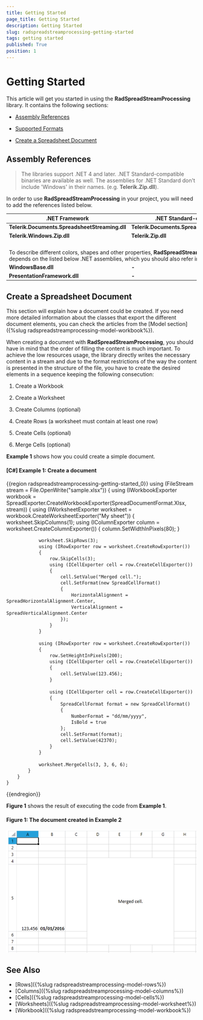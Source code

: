 ```yaml
---
title: Getting Started
page_title: Getting Started
description: Getting Started
slug: radspreadstreamprocessing-getting-started
tags: getting started
published: True
position: 1
---
```


# Getting Started

This article will get you started in using the **RadSpreadStreamProcessing** library. It contains the following sections:

* [Assembly References](#assembly-references)

* [Supported Formats](#supported-formats)

* [Create a Spreadsheet Document](#create-a-spreadsheet-document)

## Assembly References

>The libraries support .NET 4 and later. .NET Standard-compatible binaries are available as well. The assemblies for .NET Standard don't include 'Windows' in their names. (e.g. **Telerik.Zip.dll**).

In order to use **RadSpreadStreamProcessing** in your project, you will need to add the references listed below.

<table>
<thead>
	<tr>
		<th>.NET Framework </th>
		<th>.NET Standard-compatible</th>
	</tr>
</thead>
<tbody>
	<tr>
		<td><b>Telerik.Documents.SpreadsheetStreaming.dll</b></td>
		<td><b>Telerik.Documents.SpreadsheetStreaming.dll</b></td>
	</tr>
	<tr>
	    <td><b>Telerik.Windows.Zip.dll</b></td>
		<td><b>Telerik.Zip.dll</b></td>
	</tr>
	<tr>
	    <td colspan="2">&nbsp;</td>
	</tr>
	<tr>
        <td colspan="2">To describe different colors, shapes and other properties, <b>RadSpreadStreamProcessing</b> depends on the listed below .NET assemblies, which you should also refer in your project:</td> 
    </tr>
    <tr>
	    <td><b>WindowsBase.dll</b></td>
		<td><b>-</b></td>
	</tr>
	<tr>
	    <td><b>PresentationFramework.dll</b></td>
		<td><b>-</b></td>
	</tr>
</tbody>
</table>

## Create a Spreadsheet Document

This section will explain how a document could be created. If you need more detailed information about the classes that export the different document elements, you can check the articles from the [Model section]({%slug radspreadstreamprocessing-model-workbook%}).

When creating a document with **RadSpreadStreаmProcessing**, you should have in mind that the order of filling the content is much important. To achieve the low resources usage, the library directly writes the necessary content in a stream and due to the format restrictions of the way the content is presented in the structure of the file, you have to create the desired elements in a sequence keeping the following consecution:


1. Create a Workbook 

2. Create a Worksheet

3. Create Columns (optional)

4. Create Rows (a worksheet must contain at least one row)

5. Create Cells (optional)

6. Merge Cells (optional)

**Example 1** shows how you could create a simple document.

#### [C#] **Example 1: Create a document**

{{region radspreadstreamprocessing-getting-started_0}}
	using (FileStream stream = File.OpenWrite("sample.xlsx"))
	{
	    using (IWorkbookExporter workbook = SpreadExporter.CreateWorkbookExporter(SpreadDocumentFormat.Xlsx, stream))
	    {
	        using (IWorksheetExporter worksheet = workbook.CreateWorksheetExporter("My sheet"))
	        {
	            worksheet.SkipColumns(1);
	            using (IColumnExporter column = worksheet.CreateColumnExporter())
	            {
	                column.SetWidthInPixels(80);
	            }
	
	            worksheet.SkipRows(3);
	            using (IRowExporter row = worksheet.CreateRowExporter())
	            {
	                row.SkipCells(3);
	                using (ICellExporter cell = row.CreateCellExporter())
	                {
	                    cell.SetValue("Merged cell.");
	                    cell.SetFormat(new SpreadCellFormat()
	                    {
	                        HorizontalAlignment = SpreadHorizontalAlignment.Center,
	                        VerticalAlignment = SpreadVerticalAlignment.Center
	                    });
	                }
	            }
	
	            using (IRowExporter row = worksheet.CreateRowExporter())
	            {
	                row.SetHeightInPixels(200);
	                using (ICellExporter cell = row.CreateCellExporter())
	                {
	                    cell.SetValue(123.456);
	                }
	
	                using (ICellExporter cell = row.CreateCellExporter())
	                {
	                    SpreadCellFormat format = new SpreadCellFormat()
	                    {
	                        NumberFormat = "dd/mm/yyyy",
	                        IsBold = true
	                    };
	                    cell.SetFormat(format);
	                    cell.SetValue(42370);
	                }
	            }
	
	            worksheet.MergeCells(3, 3, 6, 6);
	        }
	    }
	}
{{endregion}}

**Figure 1** shows the result of executing the code from **Example 1**.

#### Figure 1: The document created in Example 2
![](images/SpreadStreamProcessing-GettingStarted_01.png)


## See Also 

* [Rows]({%slug radspreadstreamprocessing-model-rows%})
* [Columns]({%slug radspreadstreamprocessing-model-columns%})
* [Cells]({%slug radspreadstreamprocessing-model-cells%})
* [Worksheets]({%slug radspreadstreamprocessing-model-worksheet%})
* [Workbook]({%slug radspreadstreamprocessing-model-workbook%})
